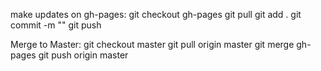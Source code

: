 make updates on gh-pages:
git checkout gh-pages
git pull
git add .
git commit -m ""
git push

Merge to Master:
git checkout master
git pull origin master
git merge gh-pages
git push origin master